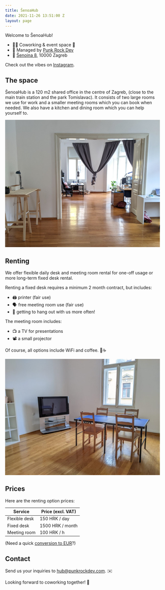 ```yaml
---
title: ŠenoaHub
date: 2021-11-26 13:51:00 Z
layout: page
---
```


Welcome to ŠenoaHub!

- 🧑‍💻 Coworking & event space 🌱
- 👾 Managed by [Punk Rock Dev](/)
- 📍 [Šenoina 8](https://goo.gl/maps/3qeDLWra2bQsEq5F8), 10000 Zagreb

Check out the vibes on [Instagram](https://www.instagram.com/senoahub/).

## The space

ŠenoaHub is a 120 m2 shared office in the centre of Zagreb, (close to the main train station and the park Tomislavac). It consists of two large rooms we use for work and a smaller meeting rooms which you can book when needed. We also have a kitchen and dining room which you can help yourself to.

![Our spacious office rooms](/images/hub/office.jpg)

## Renting

We offer flexible daily desk and meeting room rental for one-off usage or more long-term fixed desk rental.

Renting a fixed desk requires a minimum 2 month contract, but includes:

- 🖨 printer (fair use)
- 🗣 free meeting room use (fair use)
- 🥳 getting to hang out with us more often!

The meeting room includes:

- 📺 a TV for presentations
- 📽 a small projector

Of course, all options include WiFi and coffee. 📡☕️

![The meeting room](/images/hub/meeting.jpg)

## Prices

Here are the renting option prices:

| Service       | Price (excl. VAT) |
| ------------- | ----------------- |
| Flexible desk | 150 HRK / day     |
| Fixed desk    | 1500 HRK / month  |
| Meeting room  | 100 HRK / h       |

(Need a quick [conversion to EUR](https://www.google.com/search?q=150+hrk+to+eur)?)

## Contact

Send us your inquiries to <hub@punkrockdev.com>. ✉️

Looking forward to coworking together! 🙌
